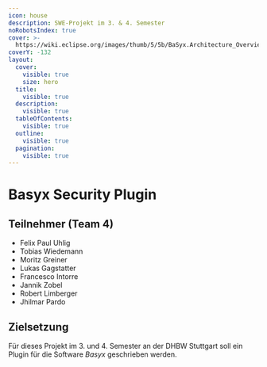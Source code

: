 ```yaml
---
icon: house
description: SWE-Projekt im 3. & 4. Semester
noRobotsIndex: true
cover: >-
  https://wiki.eclipse.org/images/thumb/5/5b/BaSyx.Architecture_Overview.png/2048px-BaSyx.Architecture_Overview.png
coverY: -132
layout:
  cover:
    visible: true
    size: hero
  title:
    visible: true
  description:
    visible: true
  tableOfContents:
    visible: true
  outline:
    visible: true
  pagination:
    visible: true
---
```


# Basyx Security Plugin

## Teilnehmer (Team 4)

* Felix Paul Uhlig
* Tobias Wiedemann
* Moritz Greiner
* Lukas Gagstatter
* Francesco Intorre
* Jannik Zobel
* Robert Limberger
* Jhilmar Pardo

## Zielsetzung

Für dieses Projekt im 3. und 4. Semester an der DHBW Stuttgart soll ein Plugin für die Software _Basyx_ geschrieben werden.
